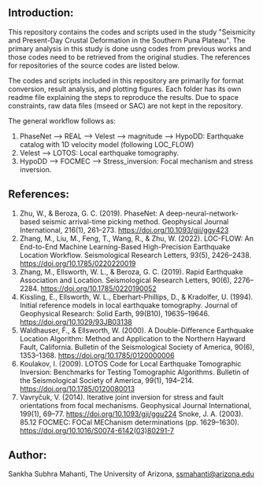 ## Introduction:

This repository contains the codes and scripts used in the study "Seismicity and Present-Day Crustal Deformation in the Southern Puna Plateau". The primary analysis in this study is done usng codes from previous works and those codes need to be retrieved from the original studies. The references for repositories of the source codes are listed below. 

The codes and scripts included in this repository are primarily for format conversion, result analysis, and plotting figures. Each folder has its own readme file explaining the steps to reproduce the results. Due to space constraints, raw data files (mseed or SAC) are not kept in the repository.

The general workflow follows as:

1. PhaseNet --> REAL --> Velest --> magnitude --> HypoDD: Earthquake catalog with 1D velocity model (following LOC_FLOW)
2. Velest --> LOTOS: Local earthquake tomography.
3. HypoDD --> FOCMEC --> Stress_inversion: Focal mechanism and stress inversion.

## References:

1. Zhu, W., & Beroza, G. C. (2019). PhaseNet: A deep-neural-network-based seismic arrival-time picking method. Geophysical Journal International, 216(1), 261–273. https://doi.org/10.1093/gji/ggy423
2. Zhang, M., Liu, M., Feng, T., Wang, R., & Zhu, W. (2022). LOC-FLOW: An End-to-End Machine Learning-Based High-Precision Earthquake Location Workflow. Seismological Research Letters, 93(5), 2426–2438. https://doi.org/10.1785/0220220019
3. Zhang, M., Ellsworth, W. L., & Beroza, G. C. (2019). Rapid Earthquake Association and Location. Seismological Research Letters, 90(6), 2276–2284. https://doi.org/10.1785/0220190052 
4. Kissling, E., Ellsworth, W. L., Eberhart-Phillips, D., & Kradolfer, U. (1994). Initial reference models in local earthquake tomography. Journal of Geophysical Research: Solid Earth, 99(B10), 19635–19646. https://doi.org/10.1029/93JB03138
5. Waldhauser, F., & Ellsworth, W. (2000). A Double-Difference Earthquake Location Algorithm: Method and Application to the Northern Hayward Fault, California. Bulletin of the Seismological Society of America, 90(6), 1353–1368. https://doi.org/10.1785/0120000006
6. Koulakov, I. (2009). LOTOS Code for Local Earthquake Tomographic Inversion: Benchmarks for Testing Tomographic Algorithms. Bulletin of the Seismological Society of America, 99(1), 194–214. https://doi.org/10.1785/0120080013
7. Vavryčuk, V. (2014). Iterative joint inversion for stress and fault orientations from focal mechanisms. Geophysical Journal International, 199(1), 69–77. https://doi.org/10.1093/gji/ggu224
Snoke, J. A. (2003). 85.12 FOCMEC: FOCal MEChanism determinations (pp. 1629–1630). https://doi.org/10.1016/S0074-6142(03)80291-7

## Author:

Sankha Subhra Mahanti, The University of Arizona, ssmahanti@arizona.edu